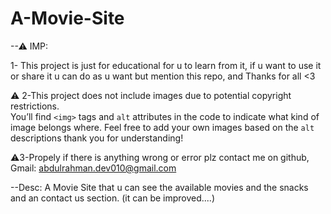 # A-Movie-Site
--⚠ IMP:

1- This project is just for educational for u to learn from it, if u want to use it or share it u can do as u want but mention this repo, and  Thanks for all <3

 ⚠️ 2-This project does not include images due to potential copyright restrictions.  
You’ll find `<img>` tags and `alt` attributes in the code to indicate what kind of image belongs where.
Feel free to add your own images based on the `alt` descriptions
thank you for understanding!

⚠️3-Propely if there is anything wrong or error plz contact me on github,  Gmail: abdulrahman.dev010@gmail.com

--Desc:
A Movie Site that u can see the available movies and the snacks and an contact us section. (it can be improved....)
